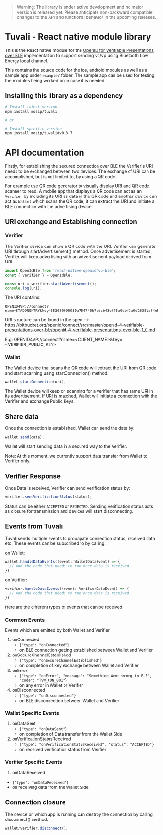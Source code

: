 
> Warning: The library is under active development and no major version is released yet. Please anticipate non-backward compatible changes to the API and functional behavior in the upcoming releases.

# Tuvali - React native module library
This is the React native module for the [OpenID for Verifiable Presentations over BLE](https://tlodderstedt.github.io/openid-for-verifiable-presentations-offline-1_0-00.html) implementation to support sending vc/vp using Bluetooth Low Energy local channel.

This contains the source code for the ios, android modules as well as a sample app under `example/` folder. The sample app can be used for testing the modules being worked on in case it is needed.

## Installing this library as a dependency

```bash
# Install latest version
npm install mosip/tuvali

# or

# Install specific version
npm install mosip/tuvali#v0.3.7
```

# API documentation
Firstly, for establishing the secured connection over BLE the Verifier's URI needs to be exchanged between two devices. The exchange of URI can be accomplished, but is not limited to, by using a QR code.

For example use QR code generator to visually display URI and QR code scanner to read. A mobile app that displays a QR code can act as an `Verifier` by including its URI as data in the QR code and another device can act as `Wallet` which scans the QR code, it can extract the URI and initiate a BLE connection with the advertising device.

## URI exchange and Establishing connection

### Verifier
The Verifier device can show a QR code with the URI. Verifier can generate URI through startAdvertisement() method. Once advertisement is started, Verifier will keep advertising with an advertisement payload derived from URI.

```typescript
import OpenIdBle from 'react-native-openid4vp-ble';
const { verifier } = OpenIdBle;

const uri = verifier.startAdvertisement();
console.log(uri);
```

The URI contains:

```
OPENID4VP://connect?name=STADONENTRY&key=8520f0098930a754748b7ddcb43ef75a0dbf3a0d26381af4eba4a98eaa9b4e6a
```

URI structure can be found in the spec --> https://bitbucket.org/openid/connect/src/master/openid-4-verifiable-presentations-over-ble/openid-4-verifiable-presentations-over-ble-1_0.md

E.g: OPENID4VP://connect?name=<CLIENT_NAME>&key=<VERIFIER_PUBLIC_KEY>


### Wallet
The Wallet  device that scans the QR code will extract the URI from QR code and start scanning using startConnection() method.

```typescript
wallet.startConnection(uri);
```

The Wallet device will keep on scanning for a verifier that has same URI in its advertisement. If URI is matched, Wallet will initiate a connection with the Verifier and exchange Public Keys.

## Share data

Once the connection is established, Wallet can send the data by:

```typescript
wallet.send(data);
```

Wallet will start sending data in a secured way to the Verifier.

Note: At this moment, we currently support data transfer from Wallet to Verifier only.

## Verifier Response

Once Data is received, Verifier can send verification status by:

```typescript
verifier.sendVerificationStatus(status);
```

Status can be either `ACCEPTED` or `REJECTED`. Sending verification status acts as closure for transmission and devices will start disconnecting.


## Events from Tuvali

Tuvali sends multiple events to propagate connection status, received data etc. These events can be subscribed to by calling:

on Wallet:

```typescript
wallet.handleDataEvents((event: WalletDataEvent) => {
  // Add the code that needs to run once data is received
})
```

on Verifier:

```typescript
verifier.handleDataEvents((event: VerifierDataEvent) => {
  // Add the code that needs to run once data is received
})
```


Here are the different types of events that can be received

### Common Events
Events which are emitted by both Wallet and Verifier

1. onConnected
   * `{"type": "onConnected"}`
   * on BLE connection getting established between Wallet and Verifier
2. onSecureChannelEstablished
   * `{"type": "onSecureChannelEstablished"}`
   * on completion of key exchange between Wallet and Verifier
3. onError
   * `{"type": "onError", "message": "Something Went wrong in BLE", "code": "TVW_CON_001"}`
   * on any error in Wallet or Verifier
4. onDisconnected
   * `{"type": "onDisconnected"}`
   * on BLE disconnection between Wallet and Verifier


### Wallet Specific Events

1. onDataSent
   * `{"type": "onDataSent"}`
   * on completion of Data transfer from the Wallet Side
2. onVerificationStatusReceived
   * `{"type": "onVerificationStatusReceived", "status": "ACCEPTED"}`
   * on received verification status from Verifier

### Verifier Specific Events

1. onDataReceived
  * `{"type": "onDataReceived"}`
  * on receiving data from the Wallet Side

## Connection closure

The device on which app is running can destroy the connection by calling disconnect() method:

```typescript
wallet/verifier.disconnect();
```
